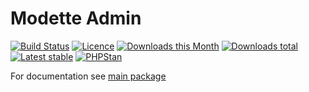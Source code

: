 # Modette Admin

[![Build Status](https://img.shields.io/travis/modette/core-ext-admin.svg?style=flat-square)](https://travis-ci.org/modette/core-ext-admin)
[![Licence](https://img.shields.io/packagist/l/modette/core-ext-admin.svg?style=flat-square)](https://packagist.org/packages/modette/core-ext-admin)
[![Downloads this Month](https://img.shields.io/packagist/dm/modette/core-ext-admin.svg?style=flat-square)](https://packagist.org/packages/modette/core-ext-admin)
[![Downloads total](https://img.shields.io/packagist/dt/modette/core-ext-admin.svg?style=flat-square)](https://packagist.org/packages/modette/core-ext-admin)
[![Latest stable](https://img.shields.io/packagist/v/modette/core-ext-admin.svg?style=flat-square)](https://packagist.org/packages/modette/core-ext-admin)
[![PHPStan](https://img.shields.io/badge/PHPStan-enabled-brightgreen.svg?style=flat)](https://github.com/phpstan/phpstan)

For documentation see [main package](https://github.com/modette/modette)
